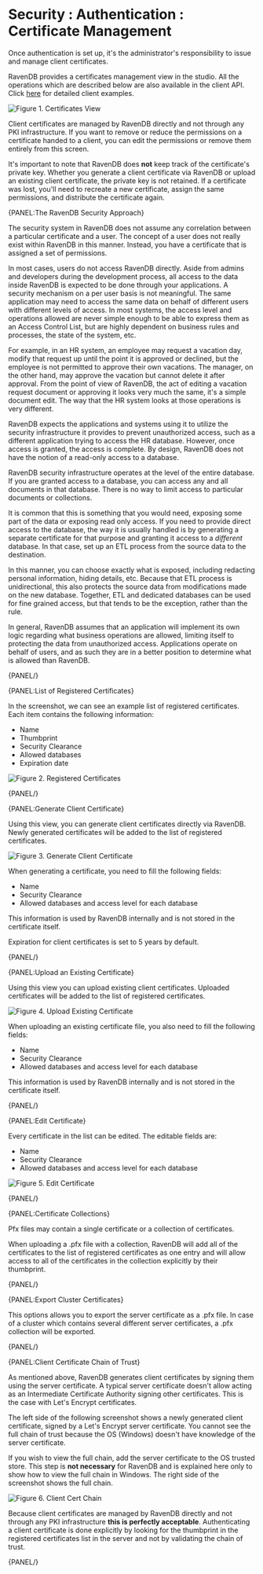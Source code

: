 # Security : Authentication : Certificate Management

Once authentication is set up, it's the administrator's responsibility to issue and manage client certificates.

RavenDB provides a certificates management view in the studio. All the operations which are described below are also available in the client API. 
Click [here](client-certificate-usage) for detailed client examples.

![Figure 1. Certificates View](images/main.png)

Client certificates are managed by RavenDB directly and not through any PKI infrastructure. If you want to remove
or reduce the permissions on a certificate handed to a client, you can edit the permissions or remove them entirely from this screen.

It's important to note that RavenDB does __not__ keep track of the certificate's private key. Whether you generate a client certificate
via RavenDB or upload an existing client certificate, the private key is not retained. If a certificate was lost, you'll
need to recreate a new certificate, assign the same permissions, and distribute the certificate again.

{PANEL:The RavenDB Security Approach}

The security system in RavenDB does not assume any correlation between a particular certificate and a user. The concept of a user
does not really exist within RavenDB in this manner. Instead, you have a certificate that is assigned a set of permissions. 

In most cases, users do not access RavenDB directly. Aside from admins and developers during the development process, all access to 
the data inside RavenDB is expected to be done through your applications. A security mechanism on a per user basis is not meaningful.
The same application may need to access the same data on behalf of different users with different levels of access. In most systems, the access level
and operations allowed are never simple enough to be able to express them as an Access Control List, but are highly dependent on business rules and
processes, the state of the system, etc.

For example, in an HR system, an employee may request a vacation day, modify that request up until the point it is approved or declined, but the employee
is not permitted to approve their own vacations. The manager, on the other hand, may approve the vacation but cannot delete it after approval.
From the point of view of RavenDB, the act of editing a vacation request document or approving it looks very much the same, it's a simple document edit.
The way that the HR system looks at those operations is very different. 

RavenDB expects the applications and systems using it to utilize the security infrastructure it provides to prevent unauthorized access, such as a different
application trying to access the HR database. However, once access is granted, the access is complete. By design, RavenDB does not have the notion of a read-only
access to a database.

RavenDB security infrastructure operates at the level of the entire database. If you are granted access to a database, you can access
any and all documents in that database. There is no way to limit access to particular documents or collections.

It is common that this is something that you would need, exposing some part of the data or exposing read only access. If you need to provide direct access
to the database, the way it is usually handled is by generating a separate certificate for that purpose and granting it access to a _different_ database. In that case, set up an ETL process from the source data to the destination.

In this manner, you can choose exactly what is exposed, including redacting personal information, hiding details, etc. Because that ETL process is unidirectional, 
this also protects the source data from modifications made on the new database. Together, ETL and dedicated databases can be used for fine grained access, but that 
tends to be the exception, rather than the rule. 

In general, RavenDB assumes that an application will implement its own logic regarding what business operations are allowed, limiting 
itself to protecting the data from unauthorized access. Applications operate on behalf of users, and as such they are in a better position to determine what is
allowed than RavenDB. 

{PANEL/}

{PANEL:List of Registered Certificates} 

In the screenshot, we can see an example list of registered certificates. Each item contains the following information:

- Name
- Thumbprint
- Security Clearance
- Allowed databases
- Expiration date

![Figure 2. Registered Certificates](images/registered.png)

{PANEL/}

{PANEL:Generate Client Certificate} 

Using this view, you can generate client certificates directly via RavenDB. Newly generated certificates will be added to the list of registered certificates.

![Figure 3. Generate Client Certificate](images/generate.png)

When generating a certificate, you need to fill the following fields:

- Name
- Security Clearance
- Allowed databases and access level for each database

This information is used by RavenDB internally and is not stored in the certificate itself.

Expiration for client certificates is set to 5 years by default.

{PANEL/}

{PANEL:Upload an Existing Certificate} 

Using this view you can upload existing client certificates. Uploaded certificates will be added to the list of registered certificates.

![Figure 4. Upload Existing Certificate](images/upload.png)

When uploading an existing certificate file, you also need to fill the following fields:

- Name
- Security Clearance
- Allowed databases and access level for each database

This information is used by RavenDB internally and is not stored in the certificate itself.

{PANEL/}

{PANEL:Edit Certificate} 

Every certificate in the list can be edited. The editable fields are:

- Name
- Security Clearance
- Allowed databases and access level for each database

![Figure 5. Edit Certificate](images/edit.png)

{PANEL/}

{PANEL:Certificate Collections} 

Pfx files may contain a single certificate or a collection of certificates.

When uploading a .pfx file with a collection, RavenDB will add all of the certificates to the list of registered certificates as one entry and will allow access to all of the certificates in the collection explicitly by their thumbprint.

{PANEL/}

{PANEL:Export Cluster Certificates} 

This options allows you to export the server certificate as a .pfx file. In case of a cluster which contains several different server certificates, a .pfx collection will be exported.

{PANEL/}

{PANEL:Client Certificate Chain of Trust} 

As mentioned above, RavenDB generates client certificates by signing them using the server certificate. A typical server certificate doesn't allow acting as an Intermediate Certificate Authority signing other certificates. This is the case with Let's Encrypt certificates.

The left side of the following screenshot shows a newly generated client certificate, signed by a Let's Encrypt server certificate. You cannot see the full chain of trust because the OS (Windows) doesn't have knowledge of the server certificate.

If you wish to view the full chain, add the server certificate to the OS trusted store. This step is **not necessary** for RavenDB and is explained here only to show how to view the full chain in Windows. The right side of the screenshot shows the full chain. 


![Figure 6. Client Cert Chain](images/client-cert.png)

Because client certificates are managed by RavenDB directly and not through any PKI infrastructure **this is perfectly acceptable**. Authenticating a client certificate is done explicitly by looking for the thumbprint in the registered certificates list in the server and not by validating the chain of trust. 

{PANEL/}
